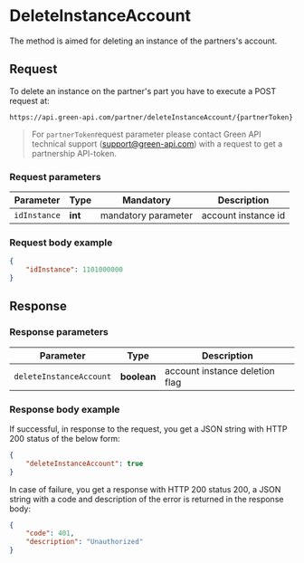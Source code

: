# DeleteInstanceAccount

The method is aimed for deleting an instance of the partners's account.

## Request

To delete an instance on the partner's part you have to execute a POST request at:
```
https://api.green-api.com/partner/deleteInstanceAccount/{partnerToken}
```
>For `partnerToken`request parameter please contact Green API technical support (support@green-api.com) with a request to get a partnership API-token.

### Request parameters

Parameter | Type | Mandatory | Description
----- | ----- | ----- | -----
`idInstance` | __int__ | mandatory parameter | account instance id

### Request body example

```json
{
    "idInstance": 1101000000
}
```

## Response 

### Response parameters 

Parameter | Type |  Description
----- | ----- | ----- 
`deleteInstanceAccount` | __boolean__ |account instance deletion flag

### Response body example 

If successful, in response to the request, you get a JSON string with HTTP 200 status of the below form:

```json
{
    "deleteInstanceAccount": true
}
```

In case of failure, you get a response with HTTP 200 status 200, a JSON string with a code and description of the error is returned in the response body:

```json
{
    "code": 401,
    "description": "Unauthorized"
}
```

